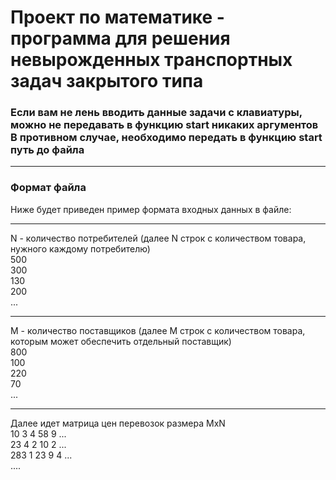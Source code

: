 <h1> Проект по математике - программа для решения невырожденных транспортных задач закрытого типа </h1>
<h3> Если вам не лень вводить данные задачи с клавиатуры, можно не передавать в функцию start никаких аргументов
В противном случае, необходимо передать в функцию start путь до файла </h3>
<hr>
<h3> Формат файла </h3>
Ниже будет приведен пример формата входных данных в файле: <br>
<hr>
N - количество потребителей (далее N строк с количеством товара, нужного каждому потребителю)<br>
500<br>
300<br>
130<br>
200<br>
...<br>
<hr>
M - количество поставщиков (далее M строк с количеством товара, которым может обеспечить отдельный поставщик)<br>
800<br>
100<br>
220<br>
70<br>
...<br>
<hr>
Далее идет матрица цен перевозок размера MxN<br>
10 3 4 58 9 ...<br>
23 4 2 10 2 ...<br>
283 1 23 9 4 ...<br>
....<br>
